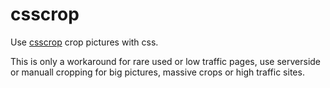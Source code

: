 # csscrop

Use [csscrop](http://klml.github.io/csscrop/csscrop.html) crop pictures with css.

This is only a workaround for rare used or low traffic pages, use serverside or manuall cropping for big pictures, massive crops or high traffic sites.
